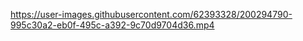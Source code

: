 

https://user-images.githubusercontent.com/62393328/200294790-995c30a2-eb0f-495c-a392-9c70d9704d36.mp4

